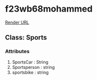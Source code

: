 # f23wb68mohammed
[Render URL](https://f23wb68mohammed.onrender.com/)

## Class: Sports
### Attributes
1) SportsCar : String
2) Sportsperson : string
3) sportsbike : string